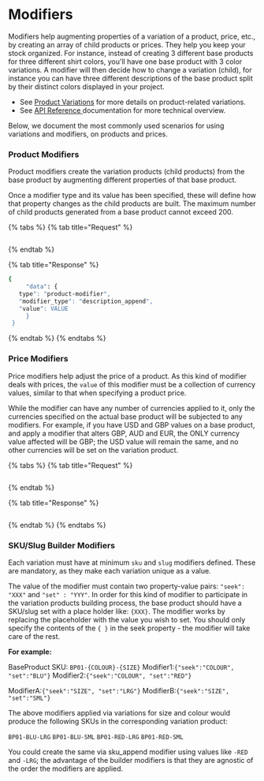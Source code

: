 # Modifiers

Modifiers help augmenting properties of a variation of a product, price, etc., by creating an array of child products or prices. They help you keep your stock organized. For instance, instead of creating 3 different base products for three different shirt colors, you'll have one base product with 3 color variations. A modifier will then decide how to change a variation \(child\), for instance you can have three different descriptions of the base product split by their distinct colors displayed in your project. 

* See [Product Variations](product/using-product-variations.md) for more details on product-related variations.
* See [API Reference ](https://docs.moltin.com/~/drafts/-LJYudcRbr7F0jcg1KME/primary/catalog/product-variations/modifiers)documentation for more technical overview.

Below, we document the most commonly used scenarios for using variations and modifiers, on products and prices.

### Product Modifiers

Product modifiers create the variation products \(child products\) from the base product by augmenting different properties of that base product. 

Once a modifier type and its value has been specified, these will define how that property changes as the child products are built. The maximum number of child products generated from a base product cannot exceed 200.

{% tabs %}
{% tab title="Request" %}
```bash


```
{% endtab %}

{% tab title="Response" %}
```bash
{
     "data": {
   type": "product-modifier",
   "modifier_type": "description_append",
   "value": VALUE
     }
 }
```
{% endtab %}
{% endtabs %}

### Price Modifiers

Price modifiers help adjust the price of a product. As this kind of modifier deals with prices, the `value` of this modifier must be a collection of currency values, similar to that when specifying a product price. 

While the modifier can have any number of currencies applied to it, only the currencies specified on the actual base product will be subjected to any modifiers. For example, if you have USD and GBP values on a base product, and apply a modifier that alters GBP, AUD and EUR, the ONLY currency value affected will be GBP; the USD value will remain the same, and no other currencies will be set on the variation product.

{% tabs %}
{% tab title="Request" %}
```text

```
{% endtab %}

{% tab title="Response" %}
```text

```
{% endtab %}
{% endtabs %}

### SKU/Slug Builder Modifiers

Each variation must have at minimum `sku` and `slug` modifiers defined. These are mandatory, as they make each variation unique as a value.

The value of the modifier must contain two property-value pairs: `"seek": "XXX"` and `"set" : "YYY"`. In order for this kind of modifier to participate in the variation products building process, the base product should have a SKU/slug set with a place holder like: `{XXX}`. The modifier works by replacing the placeholder with the value you wish to set. You should only specify the contents of the `{ }` in the seek property - the modifier will take care of the rest.

**For example:**

BaseProduct SKU: `BP01-{COLOUR}-{SIZE}` Modifier1:`{"seek":"COLOUR", "set":"BLU"}` Modifier2:`{"seek":"COLOUR", "set":"RED"}`

ModifierA:`{"seek":"SIZE", "set":"LRG"}` ModifierB:`{"seek":"SIZE", "set":"SML"}`

The above modifiers applied via variations for size and colour would produce the following SKUs in the corresponding variation product:

`BP01-BLU-LRG` `BP01-BLU-SML` `BP01-RED-LRG` `BP01-RED-SML`

You could create the same via sku\_append modifier using values like `-RED` and `-LRG`; the advantage of the builder modifiers is that they are agnostic of the order the modifiers are applied.



